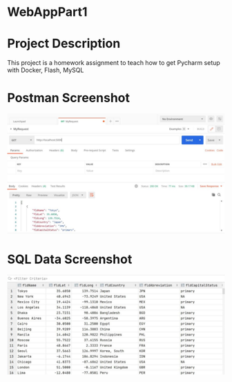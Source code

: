 # WebAppPart1
# Project Description
This project is a homework assignment to teach how to get Pycharm setup with Docker, Flash, MySQL

# Postman Screenshot
![postman](screenshots/postman.jpg)

# SQL Data Screenshot
![Query](screenshots/Query.jpg)
